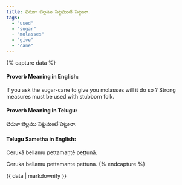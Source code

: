```yaml
---
title: చెరుకా బెల్లము పెట్టమంటే పెట్టునా.
tags:
  - "used"
  - "sugar"
  - "molasses"
  - "give"
  - "cane"
---
```


{% capture data %}
#### Proverb Meaning in English:
If you ask the sugar-cane to give you molasses will it do so ?
Strong measures must be used with stubborn folk.

#### Proverb Meaning in Telugu:
చెరుకా బెల్లము పెట్టమంటే పెట్టునా.

#### Telugu Sametha in English:
Cerukā bellamu peṭṭamaṇṭē peṭṭunā.

Ceruka bellamu pettamante pettuna.
{% endcapture %}

{{ data | markdownify }}

